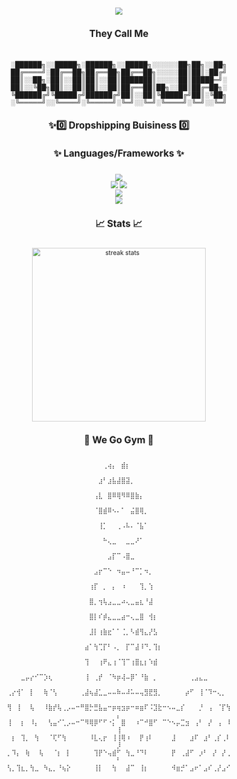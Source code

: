 <h1 align="center">
    <img src="https://readme-typing-svg.herokuapp.com/?font=NewYork&size=35&center=true&vCenter=true&Colour=Pink&width=500&height=70&duration=4000&lines=Wagwan+G;+My+Name+Is+Andrew!;+Welcome+to+my+Profile!" />
</h1>
<div align="center">
  <h2>They Call Me</h2>
  <br>
  
░██████╗░░█████╗░██████╗░░█████╗░░░░░░██╗██╗░░██╗
██╔════╝░██╔══██╗██╔══██╗██╔══██╗░░░░░██║██║░██╔╝
██║░░██╗░██║░░██║██║░░██║███████║░░░░░██║█████═╝░
██║░░╚██╗██║░░██║██║░░██║██╔══██║██╗░░██║██╔═██╗░
╚██████╔╝╚█████╔╝██████╔╝██║░░██║╚█████╔╝██║░╚██╗
░╚═════╝░░╚════╝░╚═════╝░╚═╝░░╚═╝░╚════╝░╚═╝░░╚═╝

</div>
<!--<img src="https://github-readme-stats.vercel.app/api/top-langs?username=GodAJK&locale=en&hide_title=false&layout=compact&card_width=320&langs_count=3&theme=vue-dark&hide_border=true&order=2" height="150" alt="languages graph"  />-->
<h2 align="center">✨0️⃣ Dropshipping Buisiness 0️⃣</h2>







<h2 align="center">✨ Languages/Frameworks ✨</h2>
<br/>
<div align="center">
    <img src="https://skillicons.dev/icons?i=cs,java"/><br>
    <img src="https://skillicons.dev/icons?i=html,css,javascript" />
    <img src="https://skillicons.dev/icons?i=typescript" /><br>
    <img src="https://skillicons.dev/icons?i=mysql,mongodb,docker,,,unity,blender,unreal" /><br>
    <img src="https://skillicons.dev/icons?i=eclipse,vscode,visualstudio,androidstudio"/><br>
</div>

<h2 align="center">📈 Stats 📈</h2>
<br>
<div align=center>
<img width=390 src="https://streak-stats.demolab.com/?user=GodAJK&count_private=true&theme=react&border_radius=10" alt="streak stats"/>
<br>
<h2 align="center">🔱 We Go Gym 🔱 </h2>
<br>
⠀⠀⠀⠀⠀⠀⠀⠀⠀⠀⠀⠀⠀⠀⠀⠀⠀⠀⠀⠀⠀⢀⢴⡄⠀⣾⡆⠀⠀⠀⠀⠀⠀⠀⠀⠀⠀⠀⠀⠀⠀⠀⠀⠀⠀⠀⠀⠀⠀⠀
⠀⠀⠀⠀⠀⠀⠀⠀⠀⠀⠀⠀⠀⠀⠀⠀⠀⠀⠀⠀⣰⠃⣰⣧⣼⣿⣽⡀⠀⠀⠀⠀⠀⠀⠀⠀⠀⠀⠀⠀⠀⠀⠀⠀⠀⠀⠀⠀⠀⠀
⠀⠀⠀⠀⠀⠀⠀⠀⠀⠀⠀⠀⠀⠀⠀⠀⠀⠀⠀⢠⣇⠀⣿⠿⢿⠻⠿⣿⣷⡄⠀⠀⠀⠀⠀⠀⠀⠀⠀⠀⠀⠀⠀⠀⠀⠀⠀⠀⠀⠀
⠀⠀⠀⠀⠀⠀⠀⠀⠀⠀⠀⠀⠀⠀⠀⠀⠀⠀⠀⠈⣿⣾⠿⠢⠄⠁⠀⣬⣿⢿⡀⠀⠀⠀⠀⠀⠀⠀⠀⠀⠀⠀⠀⠀⠀⠀⠀⠀⠀⠀
⠀⠀⠀⠀⠀⠀⠀⠀⠀⠀⠀⠀⠀⠀⠀⠀⠀⠀⠀⠀⢸⡁⠀⠀⢀⠠⠧⠄⠈⣧⠁⠀⠀⠀⠀⠀⠀⠀⠀⠀⠀⠀⠀⠀⠀⠀⠀⠀⠀⠀
⠀⠀⠀⠀⠀⠀⠀⠀⠀⠀⠀⠀⠀⠀⠀⠀⠀⠀⠀⠀⠀⠓⢄⣀⠀⠀⣀⣀⠜⠁⠀⠀⠀⠀⠀⠀⠀⠀⠀⠀⠀⠀⠀⠀⠀⠀⠀⠀⠀⠀
⠀⠀⠀⠀⠀⠀⠀⠀⠀⠀⠀⠀⠀⠀⠀⠀⠀⠀⠀⠀⠀⠀⣠⡏⠉⠠⣿⣀⠀⠀⠀⠀⠀⠀⠀⠀⠀⠀⠀⠀⠀⠀⠀⠀⠀⠀⠀⠀⠀⠀
⠀⠀⠀⠀⠀⠀⠀⠀⠀⠀⠀⠀⠀⠀⠀⠀⠀⠀⠀⣠⡖⠉⠑⠀⠲⣤⠤⠘⠉⡁⠲⡀⠀⠀⠀⠀⠀⠀⠀⠀⠀⠀⠀⠀⠀⠀⠀⠀⠀⠀
⠀⠀⠀⠀⠀⠀⠀⠀⠀⠀⠀⠀⠀⠀⠀⠀⠀⠀⢰⡏⠀⡀⠀⡄⠀⠰⠀⠀⠀⢹⡀⢱⠀⠀⠀⠀⠀⠀⠀⠀⠀⠀⠀⠀⠀⠀⠀⠀⠀⠀
⠀⠀⠀⠀⠀⠀⠀⠀⠀⠀⠀⠀⠀⠀⠀⠀⠀⠀⣿⡀⢲⢧⣠⣀⣀⠴⢄⣀⣤⣆⠘⣼⠀⠀⠀⠀⠀⠀⠀⠀⠀⠀⠀⠀⠀⠀⠀⠀⠀⠀
⠀⠀⠀⠀⠀⠀⠀⠀⠀⠀⠀⠀⠀⠀⠀⠀⠀⠀⣿⡇⠎⡾⣄⣀⣀⣴⠒⢄⣀⣿⠀⢺⡆⠀⠀⠀⠀⠀⠀⠀⠀⠀⠀⠀⠀⠀⠀⠀⠀⠀
⠀⠀⠀⠀⠀⠀⠀⠀⠀⠀⠀⠀⠀⠀⠀⠀⠀⠀⣸⡇⢰⣷⣖⠁⠁⢈⡀⠣⣾⢻⣄⡜⣣⠀⠀⠀⠀⠀⠀⠀⠀⠀⠀⠀⠀⠀⠀⠀⠀⠀
⠀⠀⠀⠀⠀⠀⠀⠀⠀⠀⠀⠀⠀⠀⠀⠀⠀⣴⠁⢳⢉⡏⠃⠠⡀⠀⡏⠉⣼⠸⠙⡀⢹⡆⠀⠀⠀⠀⠀⠀⠀⠀⠀⠀⠀⠀⠀⠀⠀⠀
⠀⠀⠀⠀⠀⠀⠀⠀⠀⠀⠀⠀⠀⠀⠀⠀⠀⢹⠀⠀⢰⠟⣄⢰⠈⢹⠉⢰⣿⣆⡆⠱⣾⠀⠀⠀⠀⠀⠀⠀⠀⠀⠀⠀⠀⠀⠀⠀⠀⠀
⠀⠀⠀⣀⡤⡔⠊⠉⡱⢆⠀⠀⠀⠀⠀⠀⠀⢸⠀⢀⡞⠀⠈⠳⡶⢼⠤⡿⠁⠘⣷⠀⡀⠀⠀⠀⠀⠀⠀⠀⢀⣠⣄⣀⠀⠀⠀⠀⠀⠀
⢀⡔⢺⠁⠀⡇⠀⠀⢷⠈⢣⠀⠀⠀⠀⠀⢀⣼⢦⣼⣁⣀⠤⠤⠷⠤⠼⠥⠤⢤⣻⣟⣻⡀⠀⠀⠀⠀⠀⡴⠋⠀⢸⠈⠹⠒⢄⡀⠀⠀
⢻⠀⢸⠀⠀⢧⠀⠀⠸⣷⡞⢧⢀⡠⠤⠒⠛⣿⡓⣛⣧⣤⠒⡶⢶⣲⡶⠒⠶⣶⠏⠨⣹⣗⠒⠢⠤⣀⡎⠀⠀⠀⡘⠀⢠⠀⠈⡏⢳⡄
⢸⠀⠀⡆⠀⠸⡄⠀⠀⢣⣤⠊⢁⡠⠤⠒⠉⠻⢿⡿⠋⠋⠐⡅⠀⣿⠀⠀⠰⠉⠚⣿⠋⠀⠉⠑⠢⡤⣉⣲⠀⢠⠃⠀⡜⠀⢠⠀⠸⢸
⠀⡆⠀⢹⡀⠀⢳⠀⠀⠈⢏⠋⢳⠀⠀⠀⠀⠀⠸⣇⢄⡖⠀⢸⢸⢿⠰⠀⠀⡟⢰⠇⠀⠀⠀⠀⣸⠀⠀⠀⣰⠏⠀⣰⠃⢀⡎⢀⠇⡸
⡀⠹⡄⠀⢷⠀⠀⢧⠀⠀⠈⡆⠀⡇⠀⠀⠀⠀⠀⢹⡟⠑⢤⣾⠋⠀⢳⣀⠘⠙⠇⠀⠀⠀⠀⠀⡟⠀⢀⣼⠋⠀⡰⠃⠀⡜⠀⡜⢀⠃
⢣⡀⢹⣆⡀⢳⣀⠀⠳⣄⡀⠘⢦⡕⠀⠀⠀⠀⠀⢸⡇⠀⠀⢳⠀⠀⣼⠉⠀⢸⡆⠀⠀⠀⠀⠀⠺⣶⡚⠁⣠⠖⠁⣠⠎⢀⡜⣠⠊⠀
</div>


